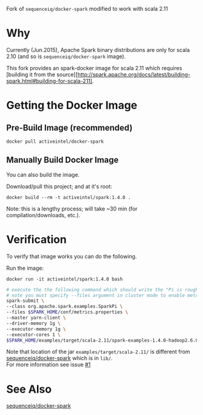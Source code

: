 Fork of `sequenceiq/docker-spark` modified to work with scala 2.11

# Why

Currently (Jun.2015), Apache Spark binary distributions are only for scala 2.10 (and so is `sequenceiq/docker-spark` image).  

This fork provides an spark-docker image for scala 2.11 which requires [building it from the source][http://spark.apache.org/docs/latest/building-spark.html#building-for-scala-211].

# Getting the Docker Image

## Pre-Build Image (recommended)

`docker pull activeintel/docker-spark`

## Manually Build Docker Image

You can also build the image.

Download/pull this project; and at it's root:

`docker build --rm -t activeintel/spark:1.4.0 .`

Note: this is a lengthy process; will take ~30 min (for compilation/downloads, etc.).

# Verification

To verify that image works you can do the following.

Run the image:

`docker run -it activeintel/spark:1.4.0 bash`

```bash
# execute the the following command which should write the "Pi is roughly 3.1418" into the logs
# note you must specify --files argument in cluster mode to enable metrics
spark-submit \
--class org.apache.spark.examples.SparkPi \
--files $SPARK_HOME/conf/metrics.properties \
--master yarn-client \
--driver-memory 1g \
--executor-memory 1g \
--executor-cores 1 \
$SPARK_HOME/examples/target/scala-2.11/spark-examples-1.4.0-hadoop2.6.0.jar
```

Note that location of the jar `examples/target/scala-2.11/` is different from [sequenceiq/docker-spark](https://github.com/sequenceiq/docker-spark) which is in `lib/`.  
For more information see issue [#1](/../../issues/1)



# See Also

[sequenceiq/docker-spark](https://github.com/sequenceiq/docker-spark)


